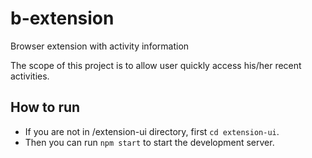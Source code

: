 # b-extension
Browser extension with activity information

The scope of this project is to allow user quickly access his/her recent activities.

## How to run
 * If you are not in /extension-ui directory, first `cd extension-ui`.
 * Then you can run `npm start` to start the development server.
 
 

